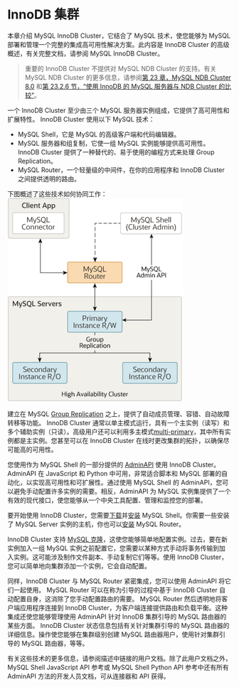 # InnoDB 集群

本章介绍 MySQL InnoDB Cluster，它结合了 MySQL 技术，使您能够为 MySQL 部署和管理一个完整的集成高可用性解决方案。此内容是 InnoDB Cluster 的高级概述，有关完整文档，请参阅 MySQL InnoDB Cluster。

> 重要的
InnoDB Cluster 不提供对 MySQL NDB Cluster 的支持。有关 MySQL NDB Cluster 的更多信息，请参阅[第 23 章，MySQL NDB Cluster 8.0](https://dev.mysql.com/doc/refman/8.0/en/mysql-cluster.html) 和[第 23.2.6 节，“使用 InnoDB 的 MySQL 服务器与 NDB Cluster 的比较”](https://dev.mysql.com/doc/refman/8.0/en/mysql-cluster-compared.html)。

一个 InnoDB Cluster 至少由三个 MySQL 服务器实例组成，它提供了高可用性和扩展特性。 InnoDB Cluster 使用以下 MySQL 技术：

- MySQL Shell，它是 MySQL 的高级客户端和代码编辑器。
- MySQL 服务器和组复制，它使一组 MySQL 实例能够提供高可用性。 InnoDB Cluster 提供了一种替代的、易于使用的编程方式来处理 Group Replication。
- MySQL Router，一个轻量级的中间件，在你的应用程序和 InnoDB Cluster 之间提供透明的路由。

下图概述了这些技术如何协同工作：
![innodb_cluster_overview](../resources/innodb_cluster_overview.png)

建立在 MySQL [Group Replication](https://dev.mysql.com/doc/refman/8.0/en/group-replication.html) 之上，提供了自动成员管理、容错、自动故障转移等功能。 InnoDB Cluster 通常以单主模式运行，具有一个主实例（读写）和多个辅助实例（只读）。高级用户还可以利用多主模式[multi-primary](https://dev.mysql.com/doc/refman/8.0/en/group-replication-multi-primary-mode.html)，其中所有实例都是主实例。您甚至可以在 InnoDB Cluster 在线时更改集群的拓扑，以确保尽可能高的可用性。

您使用作为 MySQL Shell 的一部分提供的 [AdminAPI](https://dev.mysql.com/doc/mysql-shell/8.0/en/admin-api-overview.html) 使用 InnoDB Cluster。 AdminAPI 在 JavaScript 和 Python 中可用，非常适合脚本和 MySQL 部署的自动化，以实现高可用性和可扩展性。通过使用 MySQL Shell 的 AdminAPI，您可以避免手动配置许多实例的需要。相反，AdminAPI 为 MySQL 实例集提供了一个有效的现代接口，使您能够从一个中央工具配置、管理和监控您的部署。

要开始使用 InnoDB Cluster，您需要[下载](https://dev.mysql.com/downloads/shell/)并[安装](https://dev.mysql.com/doc/mysql-shell/8.0/en/mysql-shell-install.html) MySQL Shell。你需要一些安装了 MySQL Server 实例的主机，你也可以[安装](https://dev.mysql.com/doc/mysql-router/8.0/en/mysql-router-installation.html) MySQL Router。

InnoDB Cluster 支持 [MySQL 克隆](https://dev.mysql.com/doc/refman/8.0/en/clone-plugin.html)，这使您能够简单地配置实例。过去，要在新实例加入一组 MySQL 实例之前配置它，您需要以某种方式手动将事务传输到加入实例。这可能涉及制作文件副本、手动复制它们等等。使用 InnoDB Cluster，您可以简单地向集群添加一个实例，它会自动配置。

同样，InnoDB Cluster 与 MySQL Router 紧密集成，您可以使用 AdminAPI 将它们一起使用。 MySQL Router 可以在称为引导的过程中基于 InnoDB Cluster 自动配置自身，这消除了您手动配置路由的需要。 MySQL Router 然后透明地将客户端应用程序连接到 InnoDB Cluster，为客户端连接提供路由和负载平衡。这种集成还使您能够管理使用 AdminAPI 针对 InnoDB 集群引导的 MySQL 路由器的某些方面。 InnoDB Cluster 状态信息包括有关针对集群引导的 MySQL 路由器的详细信息。操作使您能够在集群级别创建 MySQL 路由器用户，使用针对集群引导的 MySQL 路由器，等等。

有关这些技术的更多信息，请参阅描述中链接的用户文档。除了此用户文档之外，MySQL Shell JavaScript API 参考或 MySQL Shell Python API 参考中还有所有 AdminAPI 方法的开发人员文档，可从连接器和 API 获得。